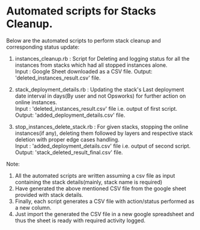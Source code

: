 # Automated scripts for Stacks Cleanup.

Below are the automated scripts to perform stack cleanup and corresponding status update:

1. instances_cleanup.rb : Script for Deleting and logging status for all the instances from stacks which had all stopped instances alone.<br/>
                           Input : Google Sheet downloaded as a CSV file. 
                           Output: 'deleted_instances_result.csv' file.
                           
2. stack_deployment_details.rb : Updating the stack's Last deployment date interval in days(By user and not Opsworks) for further action on online instances.<br/>
                                  Input : 'deleted_instances_result.csv' file i.e. output of first script.  
                                  Output: 'added_deployment_details.csv' file.
                                 
3. stop_instances_delete_stack.rb : For given stacks, stopping the online instances(if any), deleting them followed by layers and respective stack deletion with proper edge cases handling.<br/>
                                     Input : 'added_deployment_details.csv' file i.e. output of second script.  
                                     Output: 'stack_deleted_result_final.csv' file.
   

Note:
1. All the automated scripts are written assuming a csv file as input containing the stack details(mainly, stack name is required)
2. Have generated the above mentioned CSV file from the google sheet provided with stack details. 
3. Finally, each script generates a CSV file with action/status performed as a new column.
4. Just import the generated the CSV file in a new google spreadsheet and thus the sheet is ready with required activity logged.

